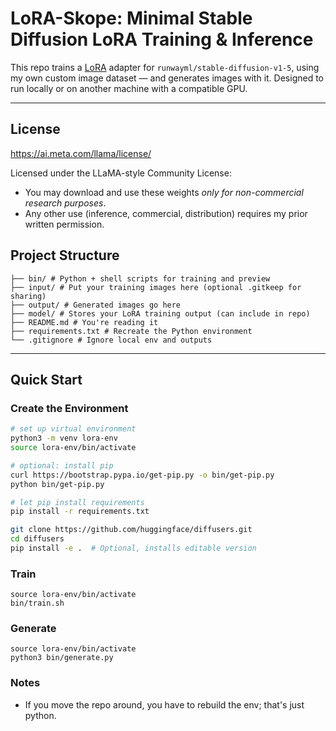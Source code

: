 # LoRA-Skope: Minimal Stable Diffusion LoRA Training & Inference

This repo trains a [LoRA](https://arxiv.org/abs/2106.09685) adapter for `runwayml/stable-diffusion-v1-5`, using my own custom image dataset — and generates images with it. Designed to run locally or on another machine with a compatible GPU.

---

## License 

https://ai.meta.com/llama/license/

Licensed under the LLaMA-style Community License:
- You may download and use these weights *only for non-commercial research purposes*.
- Any other use (inference, commercial, distribution) requires my prior written permission.

## Project Structure

```
├── bin/ # Python + shell scripts for training and preview
├── input/ # Put your training images here (optional .gitkeep for sharing)
├── output/ # Generated images go here
├── model/ # Stores your LoRA training output (can include in repo)
├── README.md # You're reading it
├── requirements.txt # Recreate the Python environment
└── .gitignore # Ignore local env and outputs
```

---

## Quick Start

### Create the Environment

```bash
# set up virtual environment
python3 -m venv lora-env
source lora-env/bin/activate

# optional: install pip
curl https://bootstrap.pypa.io/get-pip.py -o bin/get-pip.py
python bin/get-pip.py

# let pip install requirements
pip install -r requirements.txt

git clone https://github.com/huggingface/diffusers.git
cd diffusers
pip install -e .  # Optional, installs editable version
```

### Train

```
source lora-env/bin/activate
bin/train.sh
```

### Generate

```
source lora-env/bin/activate
python3 bin/generate.py
```

### Notes

- If you move the repo around, you have to rebuild the env; that's just python.

